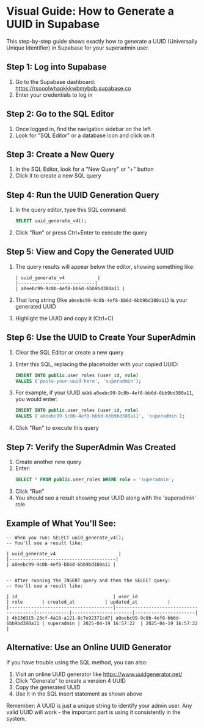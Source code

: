 # Visual Guide: How to Generate a UUID in Supabase

This step-by-step guide shows exactly how to generate a UUID (Universally Unique Identifier) in Supabase for your superadmin user.

## Step 1: Log into Supabase

1. Go to the Supabase dashboard: https://rsooolwhapkkkwbmybdb.supabase.co
2. Enter your credentials to log in

## Step 2: Go to the SQL Editor

1. Once logged in, find the navigation sidebar on the left
2. Look for "SQL Editor" or a database icon and click on it

## Step 3: Create a New Query

1. In the SQL Editor, look for a "New Query" or "+" button
2. Click it to create a new SQL query

## Step 4: Run the UUID Generation Query

1. In the query editor, type this SQL command:
   ```sql
   SELECT uuid_generate_v4();
   ```

2. Click "Run" or press Ctrl+Enter to execute the query

## Step 5: View and Copy the Generated UUID

1. The query results will appear below the editor, showing something like:

   ```
   | uuid_generate_v4            |
   |----------------------------|
   | a0eebc99-9c0b-4ef8-bb6d-6bb9bd380a11 |
   ```

2. That long string (like `a0eebc99-9c0b-4ef8-bb6d-6bb9bd380a11`) is your generated UUID
3. Highlight the UUID and copy it (Ctrl+C)

## Step 6: Use the UUID to Create Your SuperAdmin

1. Clear the SQL Editor or create a new query
2. Enter this SQL, replacing the placeholder with your copied UUID:
   ```sql
   INSERT INTO public.user_roles (user_id, role)
   VALUES ('paste-your-uuid-here', 'superadmin');
   ```

3. For example, if your UUID was `a0eebc99-9c0b-4ef8-bb6d-6bb9bd380a11`, you would enter:
   ```sql
   INSERT INTO public.user_roles (user_id, role)
   VALUES ('a0eebc99-9c0b-4ef8-bb6d-6bb9bd380a11', 'superadmin');
   ```

4. Click "Run" to execute this query

## Step 7: Verify the SuperAdmin Was Created

1. Create another new query
2. Enter:
   ```sql
   SELECT * FROM public.user_roles WHERE role = 'superadmin';
   ```
3. Click "Run"
4. You should see a result showing your UUID along with the 'superadmin' role

## Example of What You'll See:

```
-- When you run: SELECT uuid_generate_v4();
-- You'll see a result like:

| uuid_generate_v4                       |
|---------------------------------------|
| a0eebc99-9c0b-4ef8-bb6d-6bb9bd380a11 |


-- After running the INSERT query and then the SELECT query:
-- You'll see a result like:

| id                                   | user_id                                | role       | created_at           | updated_at           |
|--------------------------------------|----------------------------------------|------------|----------------------|----------------------|
| 4b13d915-23cf-4a18-a121-8c7e92371cd7| a0eebc99-9c0b-4ef8-bb6d-6bb9bd380a11 | superadmin | 2025-04-19 16:57:22  | 2025-04-19 16:57:22  |
```

## Alternative: Use an Online UUID Generator

If you have trouble using the SQL method, you can also:

1. Visit an online UUID generator like https://www.uuidgenerator.net/
2. Click "Generate" to create a version 4 UUID
3. Copy the generated UUID
4. Use it in the SQL insert statement as shown above

Remember: A UUID is just a unique string to identify your admin user. Any valid UUID will work - the important part is using it consistently in the system.
